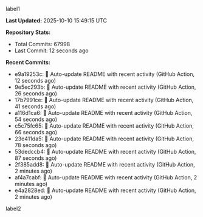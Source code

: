 
label1 
<!-- ACTIVITY_START -->
**Last Updated:** 2025-10-10 15:49:15 UTC

**Repository Stats:**
- Total Commits: 67998
- Last Commit: 12 seconds ago

**Recent Commits:**
- e9a19253c: 🤖 Auto-update README with recent activity (GitHub Action, 12 seconds ago)
- 9e5ec293b: 🤖 Auto-update README with recent activity (GitHub Action, 26 seconds ago)
- 17b7991ce: 🤖 Auto-update README with recent activity (GitHub Action, 41 seconds ago)
- a116d1ca6: 🤖 Auto-update README with recent activity (GitHub Action, 54 seconds ago)
- c5c75fc65: 🤖 Auto-update README with recent activity (GitHub Action, 66 seconds ago)
- 23e411da5: 🤖 Auto-update README with recent activity (GitHub Action, 78 seconds ago)
- 53dedccb4: 🤖 Auto-update README with recent activity (GitHub Action, 87 seconds ago)
- 2f385add8: 🤖 Auto-update README with recent activity (GitHub Action, 2 minutes ago)
- af4a7cabf: 🤖 Auto-update README with recent activity (GitHub Action, 2 minutes ago)
- e4a2828ed: 🤖 Auto-update README with recent activity (GitHub Action, 2 minutes ago)
<!-- ACTIVITY_END -->

label2
